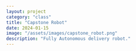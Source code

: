 ```yaml
---
layout: project
category: "class"
title: "Capstone Robot"
date: 2024-01-15
image: "/assets/images/capstone_robot.png"
description: "Fully Autonomous delivery robot."
---
```


